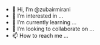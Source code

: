 - 👋 Hi, I’m @zubairmirani
- 👀 I’m interested in ...
- 🌱 I’m currently learning ...
- 💞️ I’m looking to collaborate on ...
- 📫 How to reach me ...

<!---
zubairmirani/zubairmirani is a ✨ special ✨ repository because its `README.md` (this file) appears on your GitHub profile.
You can click the Preview link to take a look at your changes.
--->
